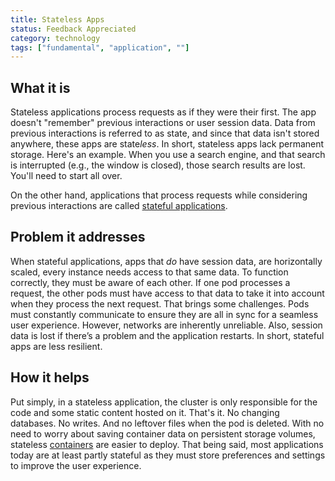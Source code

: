 ```yaml
---
title: Stateless Apps
status: Feedback Appreciated
category: technology
tags: ["fundamental", "application", ""]
---
```


## What it is

Stateless applications process requests as if they were their first. 
The app doesn't "remember" previous interactions or user session data. 
Data from previous interactions is referred to as state, and since that data isn't stored anywhere, these apps are state*less*. 
In short, stateless apps lack permanent storage. 
Here's an example. 
When you use a search engine, and that search is interrupted (e.g., the window is closed), those search results are lost. 
You'll need to start all over.

On the other hand, applications that process requests while considering previous interactions are called [stateful applications](/stateful-apps/). 

## Problem it addresses

When stateful applications, apps that *do* have session data, are horizontally scaled, every instance needs access to that same data.
To function correctly, they must be aware of each other. 
If one pod processes a request, the other pods must have access to that data to take it into account when they process the next request. 
That brings some challenges. 
Pods must constantly communicate to ensure they are all in sync for a seamless user experience. 
However, networks are inherently unreliable. Also, session data is lost if there’s a problem and the application restarts. 
In short, stateful apps are less resilient. 

## How it helps

Put simply, in a stateless application, the cluster is only responsible for the code and some static content hosted on it. 
That's it. No changing databases. No writes. 
And no leftover files when the pod is deleted. 
With no need to worry about saving container data on persistent storage volumes, stateless [containers](/container/) are easier to deploy.
That being said, most applications today are at least partly stateful as they must store preferences and settings to improve the user experience.
